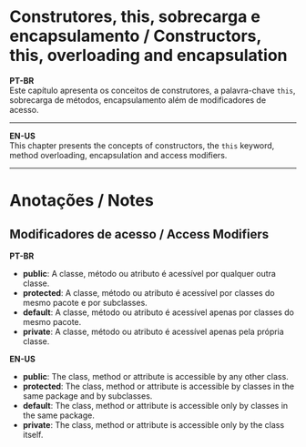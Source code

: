 # Construtores, this, sobrecarga e encapsulamento / Constructors, this, overloading and encapsulation
**PT-BR**  
Este capítulo apresenta os conceitos de construtores, a palavra-chave `this`, sobrecarga de métodos, encapsulamento além de modificadores de acesso.

***

**EN-US**  
This chapter presents the concepts of constructors, the `this` keyword, method overloading, encapsulation and access modifiers.

***

# Anotações / Notes

## Modificadores de acesso / Access Modifiers

**PT-BR**  
- **public**: A classe, método ou atributo é acessível por qualquer outra classe.
- **protected**: A classe, método ou atributo é acessível por classes do mesmo pacote e por subclasses.
- **default**: A classe, método ou atributo é acessível apenas por classes do mesmo pacote.
- **private**: A classe, método ou atributo é acessível apenas pela própria classe.

**EN-US**  
- **public**: The class, method or attribute is accessible by any other class.
- **protected**: The class, method or attribute is accessible by classes in the same package and by subclasses.
- **default**: The class, method or attribute is accessible only by classes in the same package.
- **private**: The class, method or attribute is accessible only by the class itself.